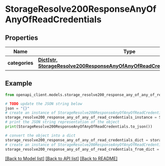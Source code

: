 # StorageResolve200ResponseAnyOfAnyOfReadCredentials


## Properties

Name | Type | Description | Notes
------------ | ------------- | ------------- | -------------
**categories** | [**Dict[str, StorageResolve200ResponseAnyOfAnyOfReadCredentialsCategoriesValue]**](StorageResolve200ResponseAnyOfAnyOfReadCredentialsCategoriesValue.md) |  | 

## Example

```python
from openapi_client.models.storage_resolve200_response_any_of_any_of_read_credentials import StorageResolve200ResponseAnyOfAnyOfReadCredentials

# TODO update the JSON string below
json = "{}"
# create an instance of StorageResolve200ResponseAnyOfAnyOfReadCredentials from a JSON string
storage_resolve200_response_any_of_any_of_read_credentials_instance = StorageResolve200ResponseAnyOfAnyOfReadCredentials.from_json(json)
# print the JSON string representation of the object
print(StorageResolve200ResponseAnyOfAnyOfReadCredentials.to_json())

# convert the object into a dict
storage_resolve200_response_any_of_any_of_read_credentials_dict = storage_resolve200_response_any_of_any_of_read_credentials_instance.to_dict()
# create an instance of StorageResolve200ResponseAnyOfAnyOfReadCredentials from a dict
storage_resolve200_response_any_of_any_of_read_credentials_from_dict = StorageResolve200ResponseAnyOfAnyOfReadCredentials.from_dict(storage_resolve200_response_any_of_any_of_read_credentials_dict)
```
[[Back to Model list]](../README.md#documentation-for-models) [[Back to API list]](../README.md#documentation-for-api-endpoints) [[Back to README]](../README.md)


